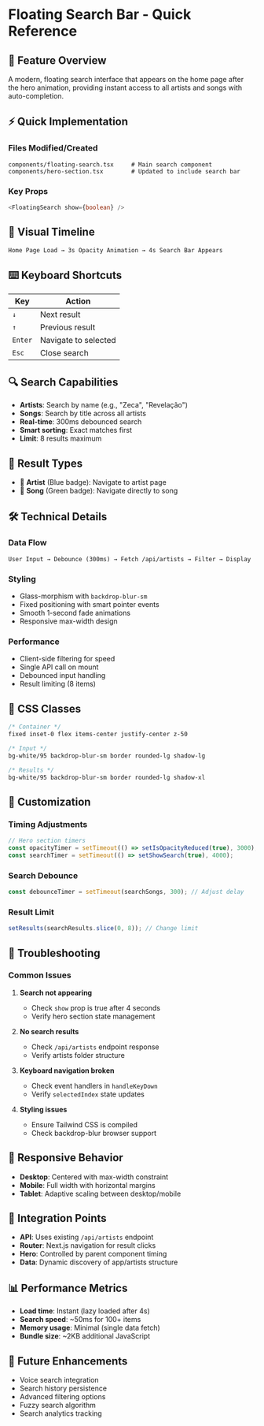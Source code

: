 # Floating Search Bar - Quick Reference

## 🎯 Feature Overview

A modern, floating search interface that appears on the home page after the hero animation, providing instant access to all artists and songs with auto-completion.

## ⚡ Quick Implementation

### Files Modified/Created

```
components/floating-search.tsx     # Main search component
components/hero-section.tsx        # Updated to include search bar
```

### Key Props

```typescript
<FloatingSearch show={boolean} />
```

## 🎨 Visual Timeline

```
Home Page Load → 3s Opacity Animation → 4s Search Bar Appears
```

## ⌨️ Keyboard Shortcuts

| Key     | Action               |
| ------- | -------------------- |
| `↓`     | Next result          |
| `↑`     | Previous result      |
| `Enter` | Navigate to selected |
| `Esc`   | Close search         |

## 🔍 Search Capabilities

- **Artists**: Search by name (e.g., "Zeca", "Revelação")
- **Songs**: Search by title across all artists
- **Real-time**: 300ms debounced search
- **Smart sorting**: Exact matches first
- **Limit**: 8 results maximum

## 🎯 Result Types

- 🎤 **Artist** (Blue badge): Navigate to artist page
- 🎵 **Song** (Green badge): Navigate directly to song

## 🛠️ Technical Details

### Data Flow

```
User Input → Debounce (300ms) → Fetch /api/artists → Filter → Display
```

### Styling

- Glass-morphism with `backdrop-blur-sm`
- Fixed positioning with smart pointer events
- Smooth 1-second fade animations
- Responsive max-width design

### Performance

- Client-side filtering for speed
- Single API call on mount
- Debounced input handling
- Result limiting (8 items)

## 🎨 CSS Classes

```css
/* Container */
fixed inset-0 flex items-center justify-center z-50

/* Input */
bg-white/95 backdrop-blur-sm border rounded-lg shadow-lg

/* Results */
bg-white/95 backdrop-blur-sm border rounded-lg shadow-xl
```

## 🔧 Customization

### Timing Adjustments

```typescript
// Hero section timers
const opacityTimer = setTimeout(() => setIsOpacityReduced(true), 3000);
const searchTimer = setTimeout(() => setShowSearch(true), 4000);
```

### Search Debounce

```typescript
const debounceTimer = setTimeout(searchSongs, 300); // Adjust delay
```

### Result Limit

```typescript
setResults(searchResults.slice(0, 8)); // Change limit
```

## 🐛 Troubleshooting

### Common Issues

1. **Search not appearing**

   - Check `show` prop is true after 4 seconds
   - Verify hero section state management

2. **No search results**

   - Check `/api/artists` endpoint response
   - Verify artists folder structure

3. **Keyboard navigation broken**

   - Check event handlers in `handleKeyDown`
   - Verify `selectedIndex` state updates

4. **Styling issues**
   - Ensure Tailwind CSS is compiled
   - Check backdrop-blur browser support

## 📱 Responsive Behavior

- **Desktop**: Centered with max-width constraint
- **Mobile**: Full width with horizontal margins
- **Tablet**: Adaptive scaling between desktop/mobile

## 🔗 Integration Points

- **API**: Uses existing `/api/artists` endpoint
- **Router**: Next.js navigation for result clicks
- **Hero**: Controlled by parent component timing
- **Data**: Dynamic discovery of app/artists structure

## 📊 Performance Metrics

- **Load time**: Instant (lazy loaded after 4s)
- **Search speed**: ~50ms for 100+ items
- **Memory usage**: Minimal (single data fetch)
- **Bundle size**: ~2KB additional JavaScript

## 🚀 Future Enhancements

- Voice search integration
- Search history persistence
- Advanced filtering options
- Fuzzy search algorithm
- Search analytics tracking
